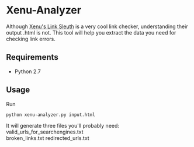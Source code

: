 Xenu-Analyzer
=============

Although [Xenu's Link Sleuth](http://home.snafu.de/tilman/xenulink.html) is a very cool link checker, understanding their output .html is not.  This tool will help you extract the data you need for checking link errors.

## Requirements
- Python 2.7

## Usage

Run 
```
python xenu-analyzer.py input.html
```

It will generate three files you'll probably need:
valid_urls_for_searchengines.txt  
broken_links.txt
redirected_urls.txt

